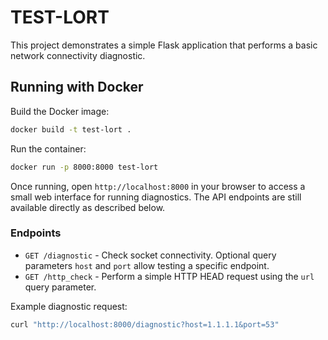# TEST-LORT

This project demonstrates a simple Flask application that performs a basic
network connectivity diagnostic.

## Running with Docker

Build the Docker image:

```bash
docker build -t test-lort .
```

Run the container:

```bash
docker run -p 8000:8000 test-lort
```

Once running, open `http://localhost:8000` in your browser to access a small
web interface for running diagnostics. The API endpoints are still available
directly as described below.

### Endpoints

- `GET /diagnostic` - Check socket connectivity. Optional query parameters
  `host` and `port` allow testing a specific endpoint.
- `GET /http_check` - Perform a simple HTTP HEAD request using the `url`
  query parameter.

Example diagnostic request:

```bash
curl "http://localhost:8000/diagnostic?host=1.1.1.1&port=53"
```
